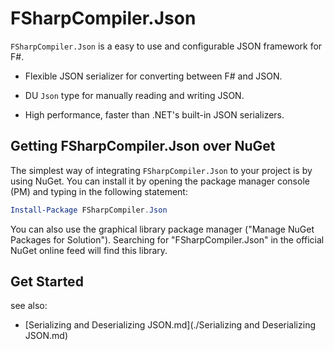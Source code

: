 # FSharpCompiler.Json

`FSharpCompiler.Json` is a easy to use and configurable JSON framework for F#.

- Flexible JSON serializer for converting between F# and JSON.

- DU `Json` type for manually reading and writing JSON.

- High performance, faster than .NET's built-in JSON serializers.

## Getting FSharpCompiler.Json over NuGet

The simplest way of integrating `FSharpCompiler.Json` to your project is by using NuGet. You can install it by opening the package manager console (PM) and typing in the following statement:

```powershell
Install-Package FSharpCompiler.Json
```

You can also use the graphical library package manager ("Manage NuGet Packages for Solution"). Searching for "FSharpCompiler.Json" in the official NuGet online feed will find this library.

## Get Started

see also:

- [Serializing and Deserializing JSON.md](./Serializing and Deserializing JSON.md)



